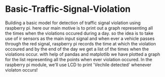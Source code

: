 # Basic-Traffic-Signal-Violation
Building a basic model for detection of traffic signal violation using raspberry pi.
here our main motive is to print out a graph representing all the times when the violations occured during a day.
so the idea is to take use of ir sensors as the main input signal and when ever a vehicle passes through the red signal, raspberry pi records the time at which the violation occoured and by the end of the day we get a list of the times when the violations occur.
with help of pandas and matplotlib we have plotted a graph for the list representing all the points when ever violation occured.
In the raspberry pi module, we'll use LCD to print 'Vechile detected' whenever violaton occurs!
